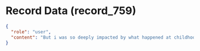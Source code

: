 # Record Data (record_759)

```json
{
  "role": "user",
  "content": "But i was so deeply impacted by what happened at childhood to the point of burning out after my PR was granted at age 37\n"
}
```
